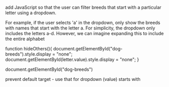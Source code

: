 add JavaScript
so that the user can filter breeds that start with a particular letter using a
dropdown.

For example, if the user selects 'a' in the dropdown, only show the breeds with
names that start with the letter a. For simplicity, the dropdown only includes
the letters a-d. However, we can imagine expanding this to include the entire
alphabet

function hideOthers(){
            document.getElementById("dog-breeds").style.display = "none";
            document.getElementById(letter.value).style.display = "none";
        }

document.getElementById("dog-breeds")



prevent default
target - use that for dropdown (value)
starts with 
